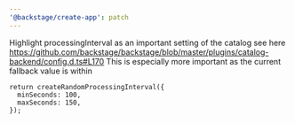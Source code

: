```yaml
---
'@backstage/create-app': patch
---
```


Highlight processingInterval as an important setting of the catalog see here
https://github.com/backstage/backstage/blob/master/plugins/catalog-backend/config.d.ts#L170
This is especially more important as the current fallback value is within

```
return createRandomProcessingInterval({
  minSeconds: 100,
  maxSeconds: 150,
});
```
